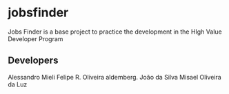 # jobsfinder
Jobs Finder is a base project to practice the development in the HIgh Value Developer Program

## Developers
Alessandro Mieli
Felipe R. Oliveira
aldemberg.
João da Silva
Misael Oliveira da Luz
